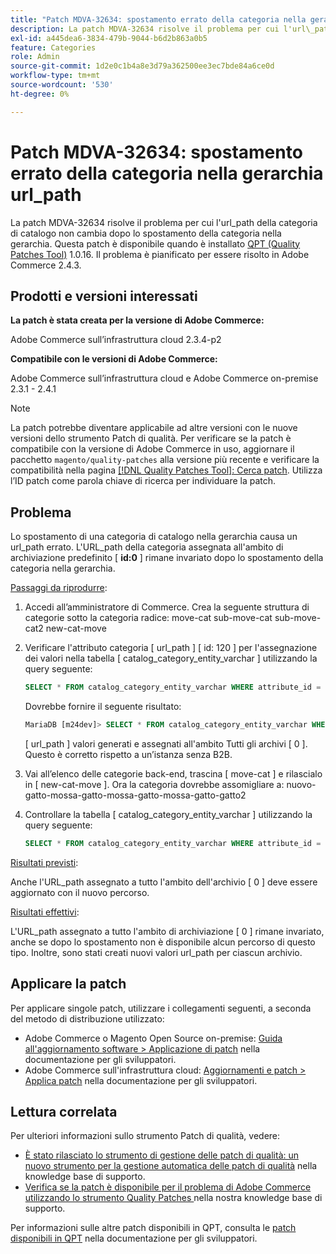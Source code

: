 ```yaml
---
title: "Patch MDVA-32634: spostamento errato della categoria nella gerarchia url_path"
description: La patch MDVA-32634 risolve il problema per cui l'url\_path della categoria di catalogo non cambia dopo lo spostamento della categoria nella gerarchia. Questa patch è disponibile quando è installato [Quality Patches Tool (QPT)](/help/announcements/adobe-commerce-announcements/magento-quality-patches-released-new-tool-to-self-serve-quality-patches.md) 1.0.16. Il problema è pianificato per essere risolto in Adobe Commerce 2.4.3.
exl-id: a445dea6-3834-479b-9044-b6d2b863a0b5
feature: Categories
role: Admin
source-git-commit: 1d2e0c1b4a8e3d79a362500ee3ec7bde84a6ce0d
workflow-type: tm+mt
source-wordcount: '530'
ht-degree: 0%

---
```


# Patch MDVA-32634: spostamento errato della categoria nella gerarchia url_path

La patch MDVA-32634 risolve il problema per cui l&#39;url\_path della categoria di catalogo non cambia dopo lo spostamento della categoria nella gerarchia. Questa patch è disponibile quando è installato [QPT (Quality Patches Tool)](/help/announcements/adobe-commerce-announcements/magento-quality-patches-released-new-tool-to-self-serve-quality-patches.md) 1.0.16. Il problema è pianificato per essere risolto in Adobe Commerce 2.4.3.

## Prodotti e versioni interessati

**La patch è stata creata per la versione di Adobe Commerce:**

Adobe Commerce sull’infrastruttura cloud 2.3.4-p2

**Compatibile con le versioni di Adobe Commerce:**

Adobe Commerce sull’infrastruttura cloud e Adobe Commerce on-premise 2.3.1 - 2.4.1

>[!NOTE]
>
>La patch potrebbe diventare applicabile ad altre versioni con le nuove versioni dello strumento Patch di qualità. Per verificare se la patch è compatibile con la versione di Adobe Commerce in uso, aggiornare il pacchetto `magento/quality-patches` alla versione più recente e verificare la compatibilità nella pagina [[!DNL Quality Patches Tool]: Cerca patch](https://devdocs.magento.com/quality-patches/tool.html#patch-grid). Utilizza l’ID patch come parola chiave di ricerca per individuare la patch.

## Problema

Lo spostamento di una categoria di catalogo nella gerarchia causa un url\_path errato. L&#39;URL\_path della categoria assegnata all&#39;ambito di archiviazione predefinito \[ **id:0** \] rimane invariato dopo lo spostamento della categoria nella gerarchia.

<u>Passaggi da riprodurre</u>:

1. Accedi all’amministratore di Commerce. Crea la seguente struttura di categorie sotto la categoria radice: move-cat sub-move-cat sub-move-cat2 new-cat-move
1. Verificare l&#39;attributo categoria \[ url\_path \] \[ id: 120 \] per l&#39;assegnazione dei valori nella tabella \[ catalog\_category\_entity\_varchar \] utilizzando la query seguente:

   ```sql
   SELECT * FROM catalog_category_entity_varchar WHERE attribute_id = 120 ORDER BY value_id DESC LIMIT 4;
   ```

   Dovrebbe fornire il seguente risultato:

   ```sql
   MariaDB [m24dev]> SELECT * FROM catalog_category_entity_varchar WHERE attribute_id = 120 ORDER BY value_id DESC LIMIT 4;
   ```

   \[ url\_path \] valori generati e assegnati all&#39;ambito Tutti gli archivi \[ 0 \]. Questo è corretto rispetto a un’istanza senza B2B.
1. Vai all’elenco delle categorie back-end, trascina \[ move-cat \] e rilascialo in \[ new-cat-move \]. Ora la categoria dovrebbe assomigliare a: nuovo-gatto-mossa-gatto-mossa-gatto-mossa-gatto-gatto2
1. Controllare la tabella \[ catalog\_category\_entity\_varchar \] utilizzando la query seguente:

   ```sql
   SELECT * FROM catalog_category_entity_varchar WHERE attribute_id = 120 ORDER BY value_id DESC LIMIT 16;
   ```

<u>Risultati previsti</u>:

Anche l&#39;URL\_path assegnato a tutto l&#39;ambito dell&#39;archivio \[ 0 \] deve essere aggiornato con il nuovo percorso.

<u>Risultati effettivi</u>:

L&#39;URL\_path assegnato a tutto l&#39;ambito di archiviazione \[ 0 \] rimane invariato, anche se dopo lo spostamento non è disponibile alcun percorso di questo tipo. Inoltre, sono stati creati nuovi valori url\_path per ciascun archivio.

## Applicare la patch

Per applicare singole patch, utilizzare i collegamenti seguenti, a seconda del metodo di distribuzione utilizzato:

* Adobe Commerce o Magento Open Source on-premise: [Guida all&#39;aggiornamento software > Applicazione di patch](https://devdocs.magento.com/guides/v2.4/comp-mgr/patching/mqp.html) nella documentazione per gli sviluppatori.
* Adobe Commerce sull&#39;infrastruttura cloud: [Aggiornamenti e patch > Applica patch](https://devdocs.magento.com/cloud/project/project-patch.html) nella documentazione per gli sviluppatori.

## Lettura correlata

Per ulteriori informazioni sullo strumento Patch di qualità, vedere:

* [È stato rilasciato lo strumento di gestione delle patch di qualità: un nuovo strumento per la gestione automatica delle patch di qualità](/help/announcements/adobe-commerce-announcements/magento-quality-patches-released-new-tool-to-self-serve-quality-patches.md) nella knowledge base di supporto.
* [Verifica se la patch è disponibile per il problema di Adobe Commerce utilizzando lo strumento Quality Patches ](/help/support-tools/patches-available-in-qpt-tool/check-patch-for-magento-issue-with-magento-quality-patches.md) nella nostra knowledge base di supporto.

Per informazioni sulle altre patch disponibili in QPT, consulta le [patch disponibili in QPT](https://devdocs.magento.com/quality-patches/tool.html#patch-grid) nella documentazione per gli sviluppatori.
